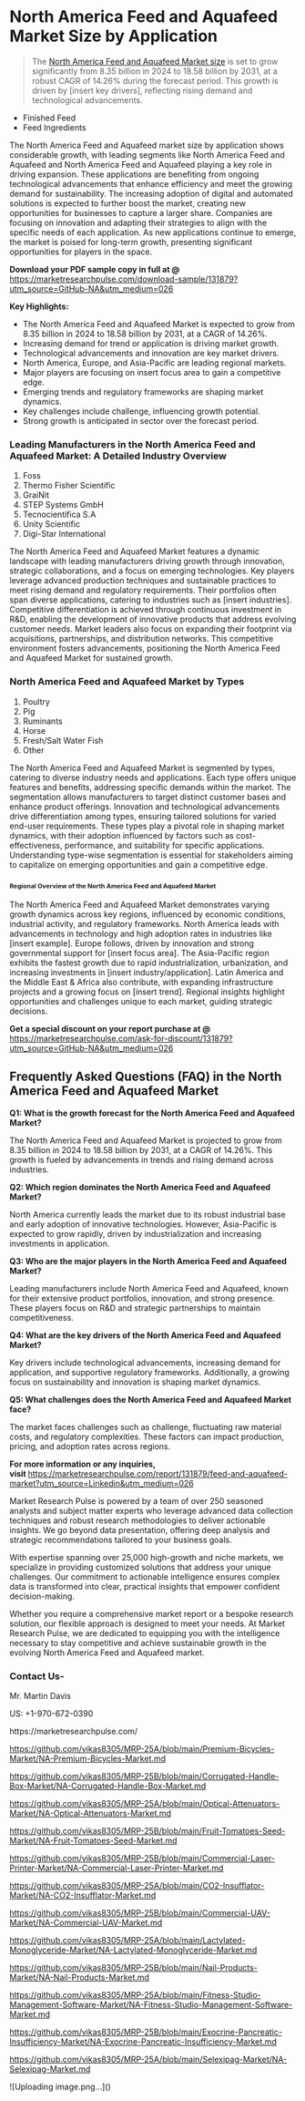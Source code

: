 <h1>North America Feed and Aquafeed Market&nbsp;Size by Application</h1><blockquote><p>The <a href="https://marketresearchpulse.com/download-sample/131879?utm_source=GitHub-NA&amp;utm_medium=026">North America Feed and Aquafeed Market size</a> is set to grow significantly from 8.35 billion in 2024 to 18.58 billion by 2031, at a robust CAGR of 14.26% during the forecast period. This growth is driven by [insert key drivers], reflecting rising demand and technological advancements.</p></blockquote><ul><li>Finished Feed<li> Feed Ingredients</li></ul><p>The North America Feed and Aquafeed market size by application shows considerable growth, with leading segments like North America Feed and Aquafeed and North America Feed and Aquafeed playing a key role in driving expansion. These applications are benefiting from ongoing technological advancements that enhance efficiency and meet the growing demand for sustainability. The increasing adoption of digital and automated solutions is expected to further boost the market, creating new opportunities for businesses to capture a larger share. Companies are focusing on innovation and adapting their strategies to align with the specific needs of each application. As new applications continue to emerge, the market is poised for long-term growth, presenting significant opportunities for players in the space.</p><p><strong>Download your PDF sample copy in full at @ </strong><a href="https://marketresearchpulse.com/download-sample/131879?utm_source=GitHub-NA&amp;utm_medium=026">https://marketresearchpulse.com/download-sample/131879?utm_source=GitHub-NA&amp;utm_medium=026</a></p><p><strong>Key Highlights: </strong></p><ul><li>The North America Feed and Aquafeed Market is expected to grow from 8.35 billion in 2024 to 18.58 billion by 2031, at a CAGR of 14.26%.</li><li>Increasing demand for trend or application is driving market growth.</li><li>Technological advancements and innovation are key market drivers.</li><li>North America, Europe, and Asia-Pacific are leading regional markets.</li><li>Major players are focusing on insert focus area to gain a competitive edge.</li><li>Emerging trends and regulatory frameworks are shaping market dynamics.</li><li>Key challenges include challenge, influencing growth potential.</li><li>Strong growth is anticipated in sector over the forecast period.</li></ul><h3>Leading Manufacturers in the North America Feed and Aquafeed Market: A Detailed Industry Overview</h3><ol><li>Foss</li><li>Thermo Fisher Scientific</li><li>GraiNit</li><li>STEP Systems GmbH</li><li>Tecnocientifica S.A</li><li>Unity Scientific</li><li>Digi-Star International</li></ol><div class="flex max-w-full flex-col flex-grow"><div class="min-h-8 text-message flex w-full flex-col items-end gap-2 whitespace-normal break-words [.text-message+&amp;]:mt-5" dir="auto" data-message-author-role="assistant" data-message-id="fd8432e4-4910-450d-b182-61b7bfb0a01f" data-message-model-slug="gpt-4o"><div class="flex w-full flex-col gap-1 empty:hidden first:pt-[3px]"><div class="markdown prose w-full break-words dark:prose-invert light"><p>The North America Feed and Aquafeed Market features a dynamic landscape with leading manufacturers driving growth through innovation, strategic collaborations, and a focus on emerging technologies. Key players leverage advanced production techniques and sustainable practices to meet rising demand and regulatory requirements. Their portfolios often span diverse applications, catering to industries such as [insert industries]. Competitive differentiation is achieved through continuous investment in R&amp;D, enabling the development of innovative products that address evolving customer needs. Market leaders also focus on expanding their footprint via acquisitions, partnerships, and distribution networks. This competitive environment fosters advancements, positioning the North America Feed and Aquafeed Market for sustained growth.</p></div></div></div></div><h3>North America Feed and Aquafeed Market by Types</h3><ol><li>Poultry<li> Pig<li> Ruminants<li> Horse<li> Fresh/Salt Water Fish<li> Other</li></ol><div class="flex max-w-full flex-col flex-grow"><div class="min-h-8 text-message flex w-full flex-col items-end gap-2 whitespace-normal break-words [.text-message+&amp;]:mt-5" dir="auto" data-message-author-role="assistant" data-message-id="084470be-0bb7-4664-bddf-5156b4f41249" data-message-model-slug="gpt-4o-mini"><div class="flex w-full flex-col gap-1 empty:hidden first:pt-[3px]"><div class="markdown prose w-full break-words dark:prose-invert light"><p>The North America Feed and Aquafeed Market is segmented by types, catering to diverse industry needs and applications. Each type offers unique features and benefits, addressing specific demands within the market. The segmentation allows manufacturers to target distinct customer bases and enhance product offerings. Innovation and technological advancements drive differentiation among types, ensuring tailored solutions for varied end-user requirements. These types play a pivotal role in shaping market dynamics, with their adoption influenced by factors such as cost-effectiveness, performance, and suitability for specific applications. Understanding type-wise segmentation is essential for stakeholders aiming to capitalize on emerging opportunities and gain a competitive edge.</p></div></div></div></div><h3><span style="font-size: 11px;">Regional Overview of the North America Feed and Aquafeed Market</span></h3><div class="flex max-w-full flex-col flex-grow"><div class="min-h-8 text-message flex w-full flex-col items-end gap-2 whitespace-normal break-words [.text-message+&amp;]:mt-5" dir="auto" data-message-author-role="assistant" data-message-id="e9038762-ce64-4e30-91c9-9bd413514231" data-message-model-slug="gpt-4o-mini"><div class="flex w-full flex-col gap-1 empty:hidden first:pt-[3px]"><div class="markdown prose w-full break-words dark:prose-invert light"><p>The North America Feed and Aquafeed Market demonstrates varying growth dynamics across key regions, influenced by economic conditions, industrial activity, and regulatory frameworks. North America leads with advancements in technology and high adoption rates in industries like [insert example]. Europe follows, driven by innovation and strong governmental support for [insert focus area]. The Asia-Pacific region exhibits the fastest growth due to rapid industrialization, urbanization, and increasing investments in [insert industry/application]. Latin America and the Middle East &amp; Africa also contribute, with expanding infrastructure projects and a growing focus on [insert trend]. Regional insights highlight opportunities and challenges unique to each market, guiding strategic decisions.</p></div></div></div></div><p><strong>Get a special discount on your report purchase at @ </strong><a href="https://marketresearchpulse.com/ask-for-discount/131879?utm_source=GitHub-NA&amp;utm_medium=026">https://marketresearchpulse.com/ask-for-discount/131879?utm_source=GitHub-NA&amp;utm_medium=026</a></p><h2>Frequently Asked Questions (FAQ) in the North America Feed and Aquafeed Market</h2><p><strong>Q1: What is the growth forecast for the North America Feed and Aquafeed Market?</strong></p><p>The North America Feed and Aquafeed Market is projected to grow from 8.35 billion in 2024 to 18.58 billion by 2031, at a CAGR of 14.26%. This growth is fueled by advancements in trends and rising demand across industries.</p><p><strong>Q2: Which region dominates the North America Feed and Aquafeed Market?</strong></p><p>North America currently leads the market due to its robust industrial base and early adoption of innovative technologies. However, Asia-Pacific is expected to grow rapidly, driven by industrialization and increasing investments in application.</p><p><strong>Q3: Who are the major players in the North America Feed and Aquafeed Market?</strong></p><p>Leading manufacturers include North America Feed and Aquafeed, known for their extensive product portfolios, innovation, and strong presence. These players focus on R&amp;D and strategic partnerships to maintain competitiveness.</p><p><strong>Q4: What are the key drivers of the North America Feed and Aquafeed Market?</strong></p><p>Key drivers include technological advancements, increasing demand for application, and supportive regulatory frameworks. Additionally, a growing focus on sustainability and innovation is shaping market dynamics.</p><p><strong>Q5: What challenges does the North America Feed and Aquafeed Market face?</strong></p><p>The market faces challenges such as challenge, fluctuating raw material costs, and regulatory complexities. These factors can impact production, pricing, and adoption rates across regions.</p><p><strong>For more information or any inquiries, visit&nbsp;</strong><a href="https://marketresearchpulse.com/report/131879/feed-and-aquafeed-market?utm_source=Linkedin&utm_medium=026">https://marketresearchpulse.com/report/131879/feed-and-aquafeed-market?utm_source=Linkedin&utm_medium=026</a></p><p>Market Research Pulse is powered by a team of over 250 seasoned analysts and subject matter experts who leverage advanced data collection techniques and robust research methodologies to deliver actionable insights. We go beyond data presentation, offering deep analysis and strategic recommendations tailored to your business goals.</p><p>With expertise spanning over 25,000 high-growth and niche markets, we specialize in providing customized solutions that address your unique challenges. Our commitment to actionable intelligence ensures complex data is transformed into clear, practical insights that empower confident decision-making.</p><p>Whether you require a comprehensive market report or a bespoke research solution, our flexible approach is designed to meet your needs. At Market Research Pulse, we are dedicated to equipping you with the intelligence necessary to stay competitive and achieve sustainable growth in the evolving North America Feed and Aquafeed market.</p><h3><strong>Contact Us-</strong></h3><p>Mr. Martin Davis</p><p>US: +1-970-672-0390</p><p>https://marketresearchpulse.com/</p><p><a href="https://github.com/vikas8305/MRP-25A/blob/main/Premium-Bicycles-Market/NA-Premium-Bicycles-Market.md">https://github.com/vikas8305/MRP-25A/blob/main/Premium-Bicycles-Market/NA-Premium-Bicycles-Market.md</a></p><p><a href="https://github.com/vikas8305/MRP-25B/blob/main/Corrugated-Handle-Box-Market/NA-Corrugated-Handle-Box-Market.md">https://github.com/vikas8305/MRP-25B/blob/main/Corrugated-Handle-Box-Market/NA-Corrugated-Handle-Box-Market.md</a></p><p><a href="https://github.com/vikas8305/MRP-25A/blob/main/Optical-Attenuators-Market/NA-Optical-Attenuators-Market.md">https://github.com/vikas8305/MRP-25A/blob/main/Optical-Attenuators-Market/NA-Optical-Attenuators-Market.md</a></p><p><a href="https://github.com/vikas8305/MRP-25B/blob/main/Fruit-Tomatoes-Seed-Market/NA-Fruit-Tomatoes-Seed-Market.md">https://github.com/vikas8305/MRP-25B/blob/main/Fruit-Tomatoes-Seed-Market/NA-Fruit-Tomatoes-Seed-Market.md</a></p><p><a href="https://github.com/vikas8305/MRP-25B/blob/main/Commercial-Laser-Printer-Market/NA-Commercial-Laser-Printer-Market.md">https://github.com/vikas8305/MRP-25B/blob/main/Commercial-Laser-Printer-Market/NA-Commercial-Laser-Printer-Market.md</a></p><p><a href="https://github.com/vikas8305/MRP-25A/blob/main/CO2-Insufflator-Market/NA-CO2-Insufflator-Market.md">https://github.com/vikas8305/MRP-25A/blob/main/CO2-Insufflator-Market/NA-CO2-Insufflator-Market.md</a></p><p><a href="https://github.com/vikas8305/MRP-25B/blob/main/Commercial-UAV-Market/NA-Commercial-UAV-Market.md">https://github.com/vikas8305/MRP-25B/blob/main/Commercial-UAV-Market/NA-Commercial-UAV-Market.md</a></p><p><a href="https://github.com/vikas8305/MRP-25A/blob/main/Lactylated-Monoglyceride-Market/NA-Lactylated-Monoglyceride-Market.md">https://github.com/vikas8305/MRP-25A/blob/main/Lactylated-Monoglyceride-Market/NA-Lactylated-Monoglyceride-Market.md</a></p><p><a href="https://github.com/vikas8305/MRP-25B/blob/main/Nail-Products-Market/NA-Nail-Products-Market.md">https://github.com/vikas8305/MRP-25B/blob/main/Nail-Products-Market/NA-Nail-Products-Market.md</a></p><p><a href="https://github.com/vikas8305/MRP-25A/blob/main/Fitness-Studio-Management-Software-Market/NA-Fitness-Studio-Management-Software-Market.md">https://github.com/vikas8305/MRP-25A/blob/main/Fitness-Studio-Management-Software-Market/NA-Fitness-Studio-Management-Software-Market.md</a></p><p><a href="https://github.com/vikas8305/MRP-25B/blob/main/Exocrine-Pancreatic-Insufficiency-Market/NA-Exocrine-Pancreatic-Insufficiency-Market.md">https://github.com/vikas8305/MRP-25B/blob/main/Exocrine-Pancreatic-Insufficiency-Market/NA-Exocrine-Pancreatic-Insufficiency-Market.md</a></p><p><a href="https://github.com/vikas8305/MRP-25A/blob/main/Selexipag-Market/NA-Selexipag-Market.md">https://github.com/vikas8305/MRP-25A/blob/main/Selexipag-Market/NA-Selexipag-Market.md</a></p>
![Uploading image.png…]()
